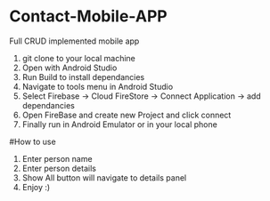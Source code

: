 # Contact-Mobile-APP
Full CRUD implemented mobile app

1. git clone to your local machine
2. Open with Android Studio
3. Run Build to install dependancies
4. Navigate to tools menu in Android Studio 
5. Select Firebase -> Cloud FireStore -> Connect Application -> add dependancies
6. Open FireBase and create new Project and click connect
7. Finally run in Android Emulator or in your local phone


#How to use

1. Enter person name
2. Enter person details
3. Show All button will navigate to details panel 
4. Enjoy :)








